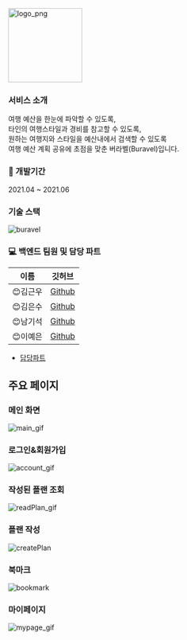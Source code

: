 <img width="149" alt="logo_png" src="https://user-images.githubusercontent.com/62732789/120043719-6c78d000-c047-11eb-9767-1e5df98eeb23.png">

### 서비스 소개
여행 예산을 한눈에 파악할 수 있도록,  
타인의 여행스타일과 경비를 참고할 수 있도록,  
원하는 여행지와 스타일을 예산내에서 검색할 수 있도록  
여행 예산 계획 공유에 초점을 맞춘 버라벨(Buravel)입니다.

### :date: 개발기간
2021.04 ~ 2021.06 

### 기술 스택 
![buravel](https://user-images.githubusercontent.com/62732789/120909200-99fbf400-c6ad-11eb-83c4-db96b8ce881a.png)

### :computer: 백엔드 팀원 및 담당 파트
|이름|깃허브|
|------|---|
|😊김근우|[Github](https://github.com/gwkim9288)|
|😊김은수|[Github](https://github.com/eunsoo999)|
|😊남기석|[Github](https://github.com/skarltjr)|
|😊이예은|[Github](https://github.com/RulLu16)|

- [담당파트](https://docs.google.com/spreadsheets/d/1XmJZD9VyPquyhDm9XyfJL_KO89xLlN5-VTQGh6MTW-g/edit#gid=0)  
 
## 주요 페이지
### 메인 화면
![main_gif](https://user-images.githubusercontent.com/62732789/121807185-17b39700-cc8e-11eb-9708-967086ba5c13.gif)
### 로그인&회원가입
![account_gif](https://user-images.githubusercontent.com/62732789/121807167-036f9a00-cc8e-11eb-85a3-ac916f24285d.gif)
### 작성된 플랜 조회
![readPlan_gif](https://user-images.githubusercontent.com/62732789/121807215-28640d00-cc8e-11eb-8eb4-5725e309d972.gif)
### 플랜 작성
![createPlan](https://user-images.githubusercontent.com/62732789/121808162-403d9000-cc92-11eb-8209-1efbfba29fc4.gif)
### 북마크
![bookmark](https://user-images.githubusercontent.com/62732789/121807896-0b7d0900-cc91-11eb-9640-f3387c09a2fb.gif)
### 마이페이지
![mypage_gif](https://user-images.githubusercontent.com/62732789/121807200-226e2c00-cc8e-11eb-90da-ea714761cf84.gif)
